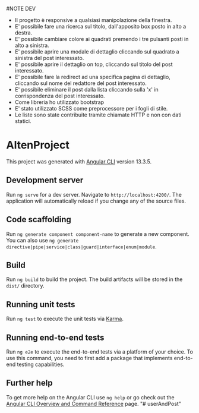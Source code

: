 #NOTE DEV
- Il progetto è responsive a qualsiasi manipolazione della finestra.
- E' possibile fare una ricerca sul titolo, dall'apposito box posto in alto a destra.
- E' possibile cambiare colore ai quadrati premendo i tre pulsanti posti in alto a sinistra.
- E' possibile aprire una modale di dettaglio cliccando sul quadrato a sinistra del post interessato.
- E' possibile aprire il dettaglio on top, cliccando sul titolo del post interessato.
- E' possibile fare la redirect ad una specifica pagina di dettaglio, cliccando sul nome del redattore del post interessato.
- E' possibile eliminare il post dalla lista cliccando sulla 'x' in corrispondenza del post interessato.
- Come libreria ho utilizzato bootstrap
- E' stato utilizzato SCSS come preprocessore per i fogli di stile.
- Le liste sono state contribuite tramite chiamate HTTP e non con dati statici.

# AltenProject

This project was generated with [Angular CLI](https://github.com/angular/angular-cli) version 13.3.5.

## Development server

Run `ng serve` for a dev server. Navigate to `http://localhost:4200/`. The application will automatically reload if you change any of the source files.

## Code scaffolding

Run `ng generate component component-name` to generate a new component. You can also use `ng generate directive|pipe|service|class|guard|interface|enum|module`.

## Build

Run `ng build` to build the project. The build artifacts will be stored in the `dist/` directory.

## Running unit tests

Run `ng test` to execute the unit tests via [Karma](https://karma-runner.github.io).

## Running end-to-end tests

Run `ng e2e` to execute the end-to-end tests via a platform of your choice. To use this command, you need to first add a package that implements end-to-end testing capabilities.

## Further help

To get more help on the Angular CLI use `ng help` or go check out the [Angular CLI Overview and Command Reference](https://angular.io/cli) page.
"# userAndPost" 
